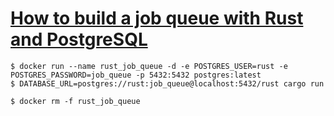 # [How to build a job queue with Rust and PostgreSQL](https://kerkour.com/blog/rust-job-queue-with-postgresql/)


```shell
$ docker run --name rust_job_queue -d -e POSTGRES_USER=rust -e POSTGRES_PASSWORD=job_queue -p 5432:5432 postgres:latest
$ DATABASE_URL=postgres://rust:job_queue@localhost:5432/rust cargo run
```

```shell
$ docker rm -f rust_job_queue
```
